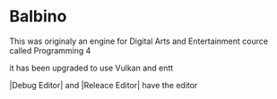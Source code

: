 # Balbino
This was originaly an engine for Digital Arts and Entertainment cource called Programming 4

it has been upgraded to use Vulkan and entt

|Debug Editor| and |Releace Editor| have the editor